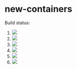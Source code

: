 # new-containers

Build status:

1. [![](https://github.com/shreyad8/new-containers/workflows/tests-fibonacci/badge.svg)](https://github.com/shreyad8/new-containers/actions?query=workflow%3Atests-fibonacci)
1. [![](https://github.com/shreyad8/new-containers/workflows/tests-range/badge.svg)](https://github.com/shreyad8/new-containers/actions?query=workflow%3Atests-range)
1. ![](https://github.com/shreyad8/new-containers/workflows/tests-BinaryTree/badge.svg)
1. ![](https://github.com/shreyad8/new-containers/workflows/tests-BST/badge.svg)
1. ![](https://github.com/shreyad8/new-containers/workflows/tests-AVLTree/badge.svg)
1. ![](https://github.com/shreyad8/new-containers/workflows/tests-Heap/badge.svg)
